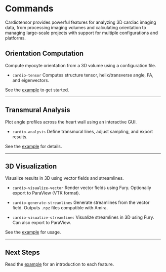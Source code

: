 # Commands

Cardiotensor provides powerful features for analyzing 3D cardiac imaging data, from processing imaging volumes and calculating orientation to managing large-scale projects with support for multiple configurations and platforms.

## Orientation Computation

Compute myocyte orientation from a 3D volume using a configuration file.

- `cardio-tensor`
  Computes structure tensor, helix/transverse angle, FA, and eigenvectors.

See the [example](../getting-started/examples.md) to get started.

---

## Transmural Analysis

Plot angle profiles across the heart wall using an interactive GUI.

- `cardio-analysis`
  Define transmural lines, adjust sampling, and export results.

See the [example](../getting-started/examples.md#visualizing-transmural-profiles) for details.

---

## 3D Visualization

Visualize results in 3D using vector fields and streamlines.

- `cardio-visualize-vector`
  Render vector fields using Fury. Optionally export to ParaView (VTK format).

- `cardio-generate-streamlines`
  Generate streamlines from the vector field. Outputs `.npz` files compatible with Amira.

- `cardio-visualize-streamlines`
  Visualize streamlines in 3D using Fury. Can also export to ParaView.

See the [example](../getting-started/examples.md#generating-and-visualizing-streamlines) for usage.

---

## Next Steps

Read the [example](../getting-started/examples.md) for an introduction to each feature.
